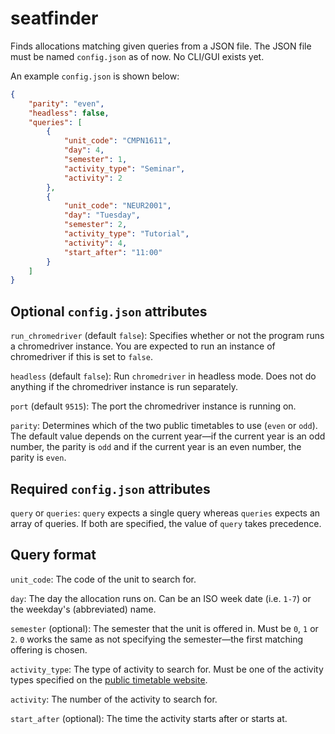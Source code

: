 # seatfinder
Finds allocations matching given queries from a JSON file. The JSON file must be named `config.json` as of now. No CLI/GUI exists yet.

An example `config.json` is shown below:

```json
{
    "parity": "even",
    "headless": false,
    "queries": [
        {
            "unit_code": "CMPN1611",
            "day": 4,
            "semester": 1,
            "activity_type": "Seminar",
            "activity": 2
        },
        {
            "unit_code": "NEUR2001",
            "day": "Tuesday",
            "semester": 2,
            "activity_type": "Tutorial",
            "activity": 4,
            "start_after": "11:00"
        }
    ]
}
```


## Optional `config.json` attributes
`run_chromedriver` (default `false`): Specifies whether or not the program runs a chromedriver instance. You are expected to run an instance of chromedriver if this is set to `false`.

`headless` (default `false`): Run `chromedriver` in headless mode. Does not do anything if the chromedriver instance is run separately.

`port` (default `9515`): The port the chromedriver instance is running on.

`parity`: Determines which of the two public timetables to use (`even` or `odd`). The default value depends on the current year—if the current year is an odd number, the parity is `odd` and if the current year is an even number, the parity is `even`.

## Required `config.json` attributes
`query` or `queries`: `query` expects a single query whereas `queries` expects an array of queries. If both are specified, the value of `query` takes precedence.

## Query format
`unit_code`: The code of the unit to search for.

`day`: The day the allocation runs on. Can be an ISO week date (i.e. `1-7`) or the weekday's (abbreviated) name.

`semester` (optional): The semester that the unit is offered in. Must be `0`, `1` or `2`. `0` works the same as not specifying the semester—the first matching offering is chosen.

`activity_type`: The type of activity to search for. Must be one of the activity types specified on the [public timetable website](https://timetable.sydney.edu.au/even/timetable/#subjects).

`activity`: The number of the activity to search for.

`start_after` (optional): The time the activity starts after or starts at.